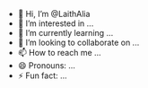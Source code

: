 - 👋 Hi, I’m @LaithAlia
- 👀 I’m interested in ...
- 🌱 I’m currently learning ...
- 💞️ I’m looking to collaborate on ...
- 📫 How to reach me ...
- 😄 Pronouns: ...
- ⚡ Fun fact: ...

<!---
LaithAlia/LaithAlia is a ✨ special ✨ repository because its `README.md` (this file) appears on your GitHub profile.
You can click the Preview link to take a look at your changes.
--->
